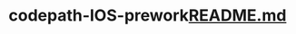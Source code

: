 # codepath-IOS-prework[README.md](https://github.com/BoscoDu/codepath-IOS-prework/files/7797232/README.md)
